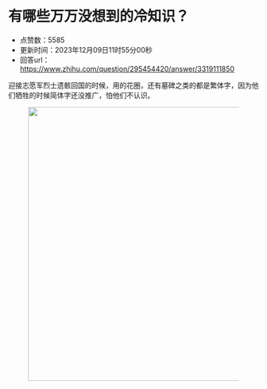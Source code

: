 # 有哪些万万没想到的冷知识？
- 点赞数：5585
- 更新时间：2023年12月09日11时55分00秒
- 回答url：https://www.zhihu.com/question/295454420/answer/3319111850
<body>
 <p data-pid="paMkzPbw">迎接志愿军烈士遗骸回国的时候，用的花圈，还有墓碑之类的都是繁体字，因为他们牺牲的时候简体字还没推广，怕他们不认识。</p>
 <figure data-size="normal">
  <img src="https://pica.zhimg.com/50/v2-88bc90cea1599436d765bb669da55b2b_720w.jpg?source=1940ef5c" data-rawwidth="550" data-rawheight="367" data-size="normal" data-original-token="v2-d7b5e5d0c6dd574dab6559452addf846" data-default-watermark-src="https://picx.zhimg.com/50/v2-228f092fcd53a87b566469997e42ef17_720w.jpg?source=1940ef5c" class="origin_image zh-lightbox-thumb" width="550" data-original="https://pic1.zhimg.com/v2-88bc90cea1599436d765bb669da55b2b_r.jpg?source=1940ef5c">
 </figure>
 <p></p>
</body>
